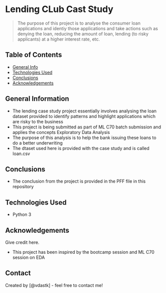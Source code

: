 # Lending CLub Cast Study
> The purpose of this project is to analyse the consumer loan applications and identiy those applications and take actions such as denying the loan, reducing the amount of loan, lending (to risky applicants) at a higher interest rate, etc.


## Table of Contents
* [General Info](#general-information)
* [Technologies Used](#technologies-used)
* [Conclusions](#conclusions)
* [Acknowledgements](#acknowledgements)

<!-- You can include any other section that is pertinent to your problem -->

## General Information
- The lending case study project essentially involves analysing the loan dataset provided to identify patterns and highlight applications which are risky to the business
- This project is being submitted as part of ML C70 batch submission and applies the concepts Exploratory Data Analysis
- The purpose of this analysis is to help the bank issuing these loans to do a better underwriting
- The dtaset used here is provided with the case study and is called loan.csv

<!-- You don't have to answer all the questions - just the ones relevant to your project. -->

## Conclusions
- The conclusion from the project is provided in the PFF file in this repository

<!-- You don't have to answer all the questions - just the ones relevant to your project. -->


## Technologies Used
- Python 3


<!-- As the libraries versions keep on changing, it is recommended to mention the version of library used in this project -->

## Acknowledgements
Give credit here.
- This project has been inspired by the bootcamp session and ML C70 session on EDA


## Contact
Created by [@vdastk] - feel free to contact me!


<!-- Optional -->
<!-- ## License -->
<!-- This project is open source and available under the [... License](). -->

<!-- You don't have to include all sections - just the one's relevant to your project -->

